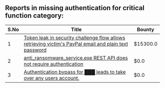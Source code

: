 ## Reports in missing authentication for critical function category:
| S.No | Title | Bounty |
| ---- | ----- | ------ |
| 1 | [Token leak in security challenge flow allows retrieving victim's PayPal email and plain text password](https://hackerone.com/reports/739737) | $15300.0 |
| 2 | [anti_ransomware_service.exe REST API does not require authentication](https://hackerone.com/reports/858608) | $0.0 |
| 3 | [Authentication bypass  for  ███  leads to  take over any users account.](https://hackerone.com/reports/1608151) | $0.0 |